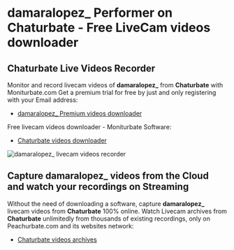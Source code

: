 # damaralopez_ Performer on Chaturbate - Free LiveCam videos downloader

## Chaturbate Live Videos Recorder

Monitor and record livecam videos of **damaralopez_** from **Chaturbate** with Moniturbate.com
Get a premium trial for free by just and only registering with your Email address:
* [damaralopez_ Premium videos downloader](https://moniturbate.com/request-demo-licence-key.html)

Free livecam videos downloader - Moniturbate Software:
* [Chaturbate videos downloader](https://moniturbate.com/moniturbate-download-software.html)

![damaralopez_ livecam videos recorder](https://peachurnet.com/templates/moniturbate-software.png)


## Capture damaralopez_ videos from the Cloud and watch your recordings on Streaming

Without the need of downloading a software, capture **damaralopez_** livecam videos from **Chaturbate** 100% online.
Watch Livecam archives from **Chaturbate** unlimitedly from thousands of existing recordings, only on Peachurbate.com and its websites network:
* [Chaturbate videos archives](https://peachurnet.com/)